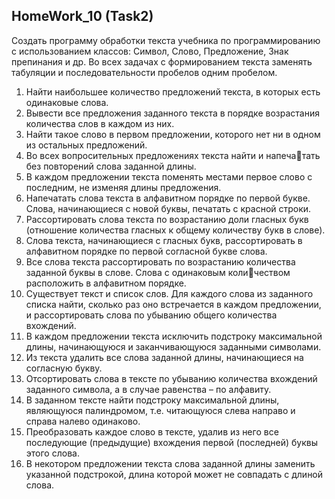 HomeWork_10 (Task2)
---
Создать программу обработки текста учебника по программированию с использованием классов: Символ, Слово, Предложение, Знак препинания и др. Во всех задачах с формированием текста заменять табуляции и последовательности пробелов одним пробелом.

1. Найти наибольшее количество предложений текста, в которых есть одинаковые слова.
2. Вывести все предложения заданного текста в порядке возрастания 
количества слов в каждом из них.
3. Найти такое слово в первом предложении, которого нет ни в одном из остальных предложений.
4. Во всех вопросительных предложениях текста найти и напечатать без повторений слова заданной длины.
5. В каждом предложении текста поменять местами первое слово с последним, не изменяя длины предложения.
6. Напечатать слова текста в алфавитном порядке по первой 
букве. Слова, начинающиеся с новой буквы, печатать с красной строки.
7. Рассортировать слова текста по возрастанию доли гласных букв (отношение количества гласных к общему количеству букв в слове).
8. Слова текста, начинающиеся с гласных букв, рассортировать в алфавитном порядке по первой согласной букве слова.
9. Все слова текста рассортировать по возрастанию количества заданной буквы в слове. Слова с одинаковым количеством расположить в алфавитном порядке.
10. Существует текст и список слов. Для каждого слова из заданного списка найти, сколько раз оно встречается в каждом предложении, и рассортировать слова по убыванию общего количества вхождений.
11. В каждом предложении текста исключить подстроку максимальной длины, начинающуюся и заканчивающуюся заданными символами.
12. Из текста удалить все слова заданной длины, начинающиеся на согласную букву.
13. Отсортировать слова в тексте по убыванию количества вхождений заданного символа, а в случае равенства – по алфавиту.
14. В заданном тексте найти подстроку максимальной длины, являющуюся палиндромом, т.е. читающуюся слева направо и справа налево одинаково.
15. Преобразовать каждое слово в тексте, удалив из него все последующие (предыдущие) вхождения первой (последней) буквы этого слова.
16. В некотором предложении текста слова заданной длины заменить указанной подстрокой, длина которой может не совпадать с длиной слова.